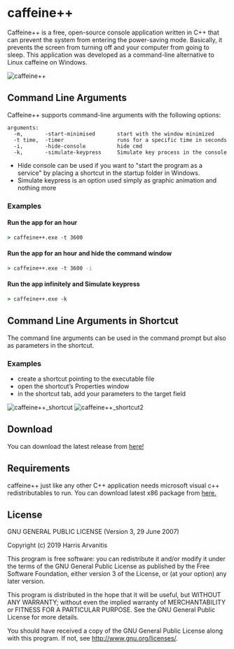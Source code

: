 # caffeine++

Caffeine++ is a free, open-source console application written in C++ that can prevent the system from entering the power-saving mode.
Basically, it prevents the screen from turning off and your computer from going to sleep.
This application was developed as a command-line alternative to Linux caffeine on Windows.

![caffeine++](https://github.com/XarisA/CaffeinePP/assets/3985557/8a838dab-e4cf-4b2b-a619-3d622bbe722b)

## Command Line Arguments

Caffeine++ supports command-line arguments with the following options:

```text
arguments:
  -m,       -start-minimised       start with the window minimized
  -t time,  -timer                 runs for a specific time in seconds
  -i,       -hide-console          hide cmd
  -k,       -simulate-keypress     Simulate key process in the console
```

- Hide console can be used if you want to "start the program as a service" by placing a shortcut in the startup folder in Windows.
- Simulate keypress is an option used simply as graphic animation and nothing more

### Examples

#### Run the app for an hour

```cmd
> caffeine++.exe -t 3600
```

#### Run the app for an hour and hide the command window

```cmd
> caffeine++.exe -t 3600 -i
```

#### Run the app infinitely and Simulate keypress

```cmd
> caffeine++.exe -k
```

## Command Line Arguments in Shortcut

The command line arguments can be used in the command prompt but also as parameters in the shortcut.

### Examples

- create a shortcut pointing to the executable file
- open the shortcut’s Properties window
- in the shortcut tab, add your parameters to the target field

![caffeine++_shortcut](https://github.com/XarisA/CaffeinePP/assets/3985557/9a19b8ce-350b-434d-a977-d644e0821b4d)
![caffeine++_shortcut2](https://github.com/XarisA/CaffeinePP/assets/3985557/12e0f4c6-00a7-46a4-adbd-931ca2d35897)


## Download

You can download the latest release from [here!](https://github.com/XarisA/CaffeinePP/releases/latest)

## Requirements

caffeine++ just like any other C++ application needs microsoft visual c++ redistributables to run.
You can download latest x86 package from [here.](https://support.microsoft.com/en-us/help/2977003/the-latest-supported-visual-c-downloads)

## License

GNU GENERAL PUBLIC LICENSE (Version 3, 29 June 2007)

Copyright (c) 2019 Harris Arvanitis

This program is free software: you can redistribute it and/or modify it under the terms of the GNU General Public License as published by the Free Software Foundation, either version 3 of the License, or
(at your option) any later version.

This program is distributed in the hope that it will be useful, but WITHOUT ANY WARRANTY; without even the implied warranty of MERCHANTABILITY or FITNESS FOR A PARTICULAR PURPOSE.  See the
GNU General Public License for more details.

You should have received a copy of the GNU General Public License along with this program.  If not, see <http://www.gnu.org/licenses/>.
